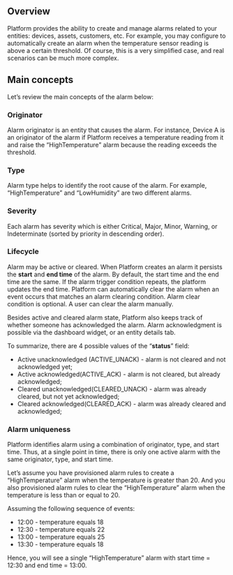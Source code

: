 ## Overview

Platform provides the ability to create and manage alarms related to your entities: devices, assets, customers, etc. For example, you may configure to automatically create an alarm when the temperature sensor reading is above a certain threshold. Of course, this is a very simplified case, and real scenarios can be much more complex.

## Main concepts

Let’s review the main concepts of the alarm below:

### Originator

Alarm originator is an entity that causes the alarm. For instance, Device A is an originator of the alarm if Platform receives a temperature reading from it and raise the “HighTemperature” alarm because the reading exceeds the threshold.

### Type

Alarm type helps to identify the root cause of the alarm. For example, “HighTemperature” and “LowHumidity” are two different alarms.

### Severity

Each alarm has severity which is either Critical, Major, Minor, Warning, or Indeterminate (sorted by priority in descending order).

### Lifecycle

Alarm may be active or cleared. When Platform creates an alarm it persists the **start** and **end time** of the alarm. By default, the start time and the end time are the same. If the alarm trigger condition repeats, the platform updates the end time. Platform can automatically clear the alarm when an event occurs that matches an alarm clearing condition. Alarm clear condition is optional. A user can clear the alarm manually.

Besides active and cleared alarm state, Platform also keeps track of whether someone has acknowledged the alarm. Alarm acknowledgment is possible via the dashboard widget, or an entity details tab.

To summarize, there are 4 possible values of the “**status**” field:

- Active unacknowledged (ACTIVE_UNACK) - alarm is not cleared and not acknowledged yet;
- Active acknowledged(ACTIVE_ACK) - alarm is not cleared, but already acknowledged;
- Cleared unacknowledged(CLEARED_UNACK) - alarm was already cleared, but not yet acknowledged;
- Cleared acknowledged(CLEARED_ACK) - alarm was already cleared and acknowledged;

### Alarm uniqueness

Platform identifies alarm using a combination of originator, type, and start time. Thus, at a single point in time, there is only one active alarm with the same originator, type, and start time.

Let’s assume you have provisioned alarm rules to create a “HighTemperature” alarm when the temperature is greater than 20. And you also provisioned alarm rules to clear the “HighTemperature” alarm when the temperature is less than or equal to 20.

Assuming the following sequence of events:

- 12:00 - temperature equals 18
- 12:30 - temperature equals 22
- 13:00 - temperature equals 25
- 13:30 - temperature equals 18

Hence, you will see a single “HighTemperature” alarm with start time = 12:30 and end time = 13:00.



